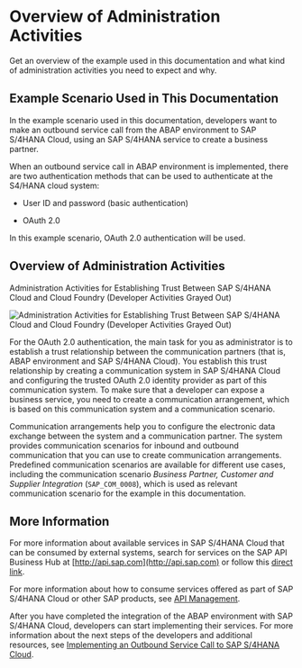 <!-- loio83b39d21b4694bd88d07ad9564d41f6e -->

# Overview of Administration Activities

Get an overview of the example used in this documentation and what kind of administration activities you need to expect and why.



<a name="loio83b39d21b4694bd88d07ad9564d41f6e__section_arf_pn3_v2b"/>

## Example Scenario Used in This Documentation

In the example scenario used in this documentation, developers want to make an outbound service call from the ABAP environment to SAP S/4HANA Cloud, using an SAP S/4HANA service to create a business partner.

When an outbound service call in ABAP environment is implemented, there are two authentication methods that can be used to authenticate at the S4/HANA cloud system:

-   User ID and password \(basic authentication\)

-   OAuth 2.0


In this example scenario, OAuth 2.0 authentication will be used.



<a name="loio83b39d21b4694bd88d07ad9564d41f6e__section_pjp_4rn_v2b"/>

## Overview of Administration Activities

   
  
<a name="loio83b39d21b4694bd88d07ad9564d41f6e__fig_u4q_3z4_v2b"/>Administration Activities for Establishing Trust Between SAP S/4HANA Cloud and Cloud Foundry \(Developer Activities Grayed Out\)

 ![](images/SAP_BTP_and_SAP_S_4HANA_Cloud_Integration_8449d3b.png "Administration Activities for Establishing Trust Between SAP S/4HANA Cloud and Cloud Foundry (Developer Activities Grayed
					Out)") 

For the OAuth 2.0 authentication, the main task for you as administrator is to establish a trust relationship between the communication partners \(that is, ABAP environment and SAP S/4HANA Cloud\). You establish this trust relationship by creating a communication system in SAP S/4HANA Cloud and configuring the trusted OAuth 2.0 identity provider as part of this communication system. To make sure that a developer can expose a business service, you need to create a communication arrangement, which is based on this communication system and a communication scenario.

Communication arrangements help you to configure the electronic data exchange between the system and a communication partner. The system provides communication scenarios for inbound and outbound communication that you can use to create communication arrangements. Predefined communication scenarios are available for different use cases, including the communication scenario *Business Partner, Customer and Supplier Integration* \(`SAP_COM_0008`\), which is used as relevant communication scenario for the example in this documentation.



<a name="loio83b39d21b4694bd88d07ad9564d41f6e__section_fxw_bl4_v2b"/>

## More Information

For more information about available services in SAP S/4HANA Cloud that can be consumed by external systems, search for services on the SAP API Business Hub at [http://api.sap.com](http://api.sap.com) or follow this [direct link](https://api.sap.com/package/SAPS4HANACloud?section=Artifacts).

For more information about how to consume services offered as part of SAP S/4HANA Cloud or other SAP products, see [API Management](https://help.sap.com/viewer/66d066d903c2473f81ec33acfe2ccdb4/Cloud/en-US/adcbc07b031b4ac285b22867a1216306.html).

After you have completed the integration of the ABAP environment with SAP S/4HANA Cloud, developers can start implementing their services. For more information about the next steps of the developers and additional resources, see [Implementing an Outbound Service Call to SAP S/4HANA Cloud](implementing-an-outbound-service-call-to-sap-s-4hana-cloud-a4e21bd.md).

